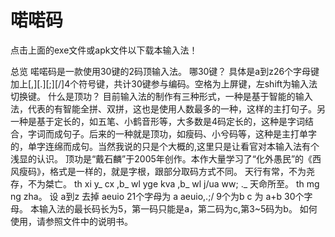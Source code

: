 # 喏喏码
点击上面的exe文件或apk文件以下载本输入法！

总览 
喏喏码是一款使用30键的2码顶输入法。 
哪30键？ 具体是a到z26个字母键加上[,][.][;][/]4个符号键，共计30键参与编码。空格为上屏键，左shift为输入法切换键。 
什么是顶功？ 
目前输入法的制作有三种形式，一种是基于智能的输入法，代表的有智能全拼、双拼，这也是使用人数最多的一种，这样的主打句子。另一种是基于定长的，如五笔、小鹤音形等，大多数是4码定长的，这种是字词结合，字词而成句子。后来的一种就是顶功，如瘦码、小兮码等，这种是主打单字的，单字连绵而成句。当然我说的只是个大概的,这里只是让看官对本输入法有个浅显的认识。 
顶功是“戴石麟”于2005年创作。本作大量学习了“化外愚民”的《西风瘦码》，格式是一样的，就是字根，跟部分取码方式不同。 
天行有常，不为尧存，不为桀亡。 th xi y_ cx ,b_ wl yge kva ,b_ wl j/ua ww; ._ 
天命所至。 th mg ng zha。 
设 a到z 去掉 aeuio 21个字母为 a aeuio,.;/ 9个为b c 为 a+b 30个字母。 
本输入法的最长码长为5，第一码只能是a，第二码为c,第3~5码为b。 如何使用，请参照文件中的说明书。
